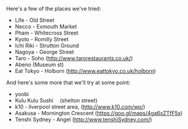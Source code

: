 Here's a few of the places we've tried:

- Life - Old Street
- Necco - Exmouth Market
- Pham - Whitecross Street
- Kyoto - Romilly Street
- Ichi Riki - Strutton Ground
- Nagoya - George Street
- Taro - Soho (http://www.tarorestaurants.co.uk/)
- Abeno (Museum st)
- Eat Tokyo - Holborn (http://www.eattokyo.co.uk/holborn)

And here's some more that we'll try at some point:

- yoobi
- Kulu Kulu Sushi  (shelton street)
- k10 - liverpool street area, (http://www.k10.com/wp/)
- Asakusa - Mornington Crescent (https://goo.gl/maps/4ga6xZTfF5x)
- Tenshi Sydney - Angel (http://www.tenshiSydney.com/)
